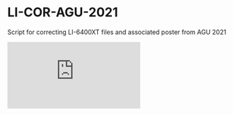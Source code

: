 # LI-COR-AGU-2021
Script for correcting LI-6400XT files and associated poster from AGU 2021

![This is an image](https://raw.github.com/MichaletzLab/LI-COR-AGU-2021/main/josef-garen-licor-poster-agu-2021.pdf)


